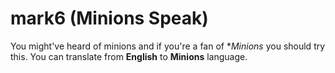 # mark6 (Minions Speak)
You might've heard of minions and if you're a fan of **Minions* you should try this. You can translate from **English** to **Minions** language.
